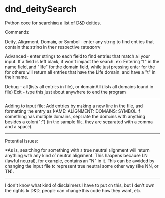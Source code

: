 # dnd_deitySearch
Python code for searching a list of D&amp;D deities.

Commands:

Deity, Alignment, Domain, or Symbol - enter any string to find entries that contain that string in their respective categorry

Advanced - enter strings to each field to find entries that match all your input. If a field is left blank, if won't impact the search.
  ex: Entering "t" in the name field, and "life" for the domain field, while just pressing enter for the for others will return        all entries that have the Life domain, and have a "t" in their name.

Debug - all (lists all entries in file), or domainAll (lists all domains found in file)
Exit - type this just about anywhere to end the program

---
Adding to input file:
Add entries by making a new line in the file, and formatting the entry as NAME: ALIGNMENT: DOMAINS: SYMBOL
If something has multiple domains, separate the domains with anything besides a colon(":") (in the sample file, they are separated with a comma and a space).

---
Potential issues:

*As is, searching for something with a true neutral alignment will return anything with any kind of neutral alignment. This happens because LN (lawful neutral), for example, contains an "N" in it. This can be avoided by changing the input file to represent true neutral some other way (like NN, or TN).

---
I don't know what kind of disclaimers I have to put on this, but I don't own the rights to D&D, people can change this code how they want, etc. 
